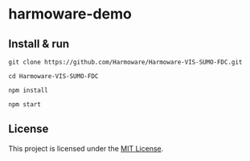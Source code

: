 # harmoware-demo

## Install & run
```
git clone https://github.com/Harmoware/Harmoware-VIS-SUMO-FDC.git

cd Harmoware-VIS-SUMO-FDC

npm install

npm start
```

## License
This project is licensed under the [MIT License](https://github.com/Harmoware/Harmoware-VIS-SUMO-FDC/blob/master/LICENSE).
